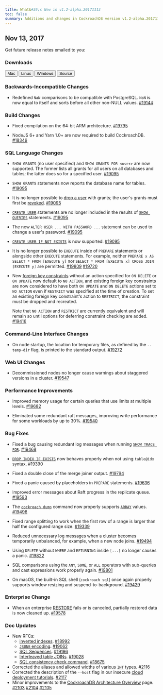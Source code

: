 ```yaml
---
title: What&#39;s New in v1.2-alpha.20171113
toc: false
summary: Additions and changes in CockroachDB version v1.2-alpha.20171113
---
```


## Nov 13, 2017

Get future release notes emailed to you:

<div class="hubspot-install-form install-form-1 clearfix">
    <script>
        hbspt.forms.create({
            css: '',
            cssClass: 'install-form',
            portalId: '1753393',
            formId: '39686297-81d2-45e7-a73f-55a596a8d5ff',
            formInstanceId: 1,
            target: '.install-form-1'
        });
    </script>
</div>

### Downloads

<div id="os-tabs" class="clearfix">
    <a href="https://binaries.cockroachdb.com/cockroach-v1.2-alpha.20171113.darwin-10.9-amd64.tgz"><button id="mac" data-eventcategory="mac-binary-release-notes">Mac</button></a>
    <a href="https://binaries.cockroachdb.com/cockroach-v1.2-alpha.20171113.linux-amd64.tgz"><button id="linux" data-eventcategory="linux-binary-release-notes">Linux</button></a>
    <a href="https://binaries.cockroachdb.com/cockroach-v1.2-alpha.20171113.windows-6.2-amd64.zip"><button id="windows" data-eventcategory="windows-binary-release-notes">Windows</button></a>
    <a href="https://binaries.cockroachdb.com/cockroach-v1.2-alpha.20171113.src.tgz"><button id="source" data-eventcategory="source-release-notes">Source</button></a>
</div>

### Backwards-Incompatible Changes

- Redefined `NaN` comparisons to be compatible with PostgreSQL. `NaN` is now equal to itself and sorts before all other non-NULL values. [#19144](https://github.com/cockroachdb/cockroach/pull/19144)

### Build Changes

- Fixed compilation on the 64-bit ARM architecture. [#19795](https://github.com/cockroachdb/cockroach/pull/19795)

- NodeJS 6+ and Yarn 1.0+ are now required to build CockroachDB. [#18349](https://github.com/cockroachdb/cockroach/pull/18349)

### SQL Language Changes

- `SHOW GRANTS` (no user specified) and `SHOW GRANTS FOR <user>` are now supported. The former lists all grants for all users on all databases and tables; the latter does so for a specified user. [#19095](https://github.com/cockroachdb/cockroach/pull/19095)

- `SHOW GRANTS` statements now reports the database name for tables. [#19095](https://github.com/cockroachdb/cockroach/pull/19095)

- It is no longer possible to [drop a user](../v1.2/drop-user.html) with grants; the user's grants must first be [revoked](../v1.2/revoke.html). [#19095](https://github.com/cockroachdb/cockroach/pull/19095)

- [`CREATE USER`](../v1.2/create-user.html) statements are no longer included in the results of [`SHOW QUERIES`](../v1.2/show-queries.html) statements. [#19095](https://github.com/cockroachdb/cockroach/pull/19095)

- The new `ALTER USER ... WITH PASSWORD ...` statement can be used to change a user's password. [#19095](https://github.com/cockroachdb/cockroach/pull/19095)

- [`CREATE USER IF NOT EXISTS`](../v1.2/create-user.html) is now supported. [#19095](https://github.com/cockroachdb/cockroach/pull/19095)

- It is no longer possible to `EXECUTE` inside of `PREPARE` statements or alongside other `EXECUTE` statements. For example, neither `PREPARE x AS SELECT * FROM [EXECUTE y]` nor `SELECT * FROM [EXECUTE x] CROSS JOIN [EXECUTE y]` are permitted. [#19809](https://github.com/cockroachdb/cockroach/pull/19809) [#19720](https://github.com/cockroachdb/cockroach/pull/19720)

- New [foreign key constraints](../v1.2/foreign-key.html) without an action specified for `ON DELETE` or `ON UPDATE` now default to `NO ACTION`, and existing foreign key constraints are now considered to have both `ON UPDATE` and `ON DELETE` actions set to `NO ACTION` even if `RESTRICT` was specified at the time of creation. To set an existing foreign key constraint's action to `RESTRICT`, the constraint must be dropped and recreated.

    Note that `NO ACTION` and `RESTRICT` are currently equivalent and will remain so until options for deferring constraint checking are added. [#19416](https://github.com/cockroachdb/cockroach/pull/19416)

### Command-Line Interface Changes

- On node startup, the location for temporary files, as defined by the `--temp-dir` flag, is printed to the standard output. [#19272](https://github.com/cockroachdb/cockroach/pull/19272)

### Web UI Changes

- Decommissioned nodes no longer cause warnings about staggered versions in a cluster. [#19547](https://github.com/cockroachdb/cockroach/pull/19547)

### Performance Improvements

- Improved memory usage for certain queries that use limits at multiple levels. [#19682](https://github.com/cockroachdb/cockroach/pull/19682)

- Eliminated some redundant raft messages, improving write performance for some workloads by up to 30%. [#19540](https://github.com/cockroachdb/cockroach/pull/19540)

### Bug Fixes

- Fixed a bug causing redundant log messages when running [`SHOW TRACE FOR`](../v1.2/show-trace.html). [#19468](https://github.com/cockroachdb/cockroach/pull/19468)

- [`DROP INDEX IF EXISTS`](../v1.2/drop-index.html) now behaves properly when not using `table@idx` syntax. [#19390](https://github.com/cockroachdb/cockroach/pull/19390)

- Fixed a double close of the merge joiner output. [#19794](https://github.com/cockroachdb/cockroach/pull/19794)

- Fixed a panic caused by placeholders in `PREPARE` statements. [#19636](https://github.com/cockroachdb/cockroach/pull/19636)

- Improved error messages about Raft progress in the replicate queue. [#19593](https://github.com/cockroachdb/cockroach/pull/19593)

- The [`cockroach dump`](../v1.2/sql-dump.html) command now properly supports [`ARRAY`](../v1.2/array.html) values. [#19498](https://github.com/cockroachdb/cockroach/pull/19498)

- Fixed range splitting to work when the first row of a range is larger than half the configured range size. [#19339](https://github.com/cockroachdb/cockroach/pull/19339)

- Reduced unnecessary log messages when a cluster becomes temporarily unbalanced, for example, when a new node joins. [#19494](https://github.com/cockroachdb/cockroach/pull/19494)

- Using `DELETE` without `WHERE` and `RETURNING` inside `[...]` no longer causes a panic. [#19822](https://github.com/cockroachdb/cockroach/pull/19822)

- SQL comparisons using the `ANY`, `SOME`, or `ALL` operators with sub-queries and cast expressions work properly again. [#19801](https://github.com/cockroachdb/cockroach/pull/19801)

- On macOS, the built-in SQL shell (`cockroach sql`) once again properly supports window resizing and suspend-to-background. [#19429](https://github.com/cockroachdb/cockroach/pull/19429)

### Enterprise Change

-  When an enterprise [RESTORE](../v1.2/restore.html) fails or is canceled, partially restored data is now cleaned up. [#19578](https://github.com/cockroachdb/cockroach/pull/19578)

### Doc Updates

- New RFCs:
    - [inverted indexes](https://github.com/cockroachdb/cockroach/blob/master/docs/RFCS/20171020_inverted_indexes.md). [#18992](https://github.com/cockroachdb/cockroach/pull/18992)
    - [`JSONB` encoding](https://github.com/cockroachdb/cockroach/blob/master/docs/RFCS/20171005_jsonb_encoding.md). [#19062](https://github.com/cockroachdb/cockroach/pull/19062)
    - [SQL Sequences](https://github.com/cockroachdb/cockroach/blob/master/docs/RFCS/20171102_sql_sequences.md). [#19196](https://github.com/cockroachdb/cockroach/pull/19196)
    - [Interleaved table JOINs](https://github.com/cockroachdb/cockroach/blob/master/docs/RFCS/20171025_interleaved_table_joins.md). [#19028](https://github.com/cockroachdb/cockroach/pull/19028)
    - [SQL consistency check command](https://github.com/cockroachdb/cockroach/blob/master/docs/RFCS/20171025_scrub_sql_consistency_check_command.md). [#18675](https://github.com/cockroachdb/cockroach/pull/18675)
- Corrected the aliases and allowed widths of various [`INT`](../v1.1/int.html) types. [#2116](https://github.com/cockroachdb/docs/pull/2116)
- Corrected the description of the `--host` flag in our insecure [cloud deployment tutorials](../v1.1/cloud-deployment.html). [#2117](https://github.com/cockroachdb/docs/pull/2117)
- Minor improvements to the [CockroachDB Architecture Overview](../v1.1/architecture/overview.html) page. [#2103](https://github.com/cockroachdb/docs/pull/2103) [#2104](https://github.com/cockroachdb/docs/pull/2104) [#2105](https://github.com/cockroachdb/docs/pull/2105)
